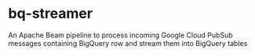 # bq-streamer
An Apache Beam pipeline to process incoming Google Cloud PubSub messages containing BigQuery row and stream them into BigQuery tables
